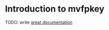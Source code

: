 # Introduction to mvfpkey

TODO: write [great documentation](http://jacobian.org/writing/great-documentation/what-to-write/)
